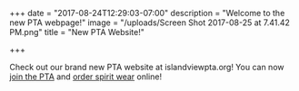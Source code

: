 +++
date = "2017-08-24T12:29:03-07:00"
description = "Welcome to the new PTA webpage!"
image = "/uploads/Screen Shot 2017-08-25 at 7.41.42 PM.png"
title = "New PTA Website!"

+++


Check out our brand new PTA website at islandviewpta.org! You can now [join the PTA](/membership/) and [order spirit wear](/shop/) online!